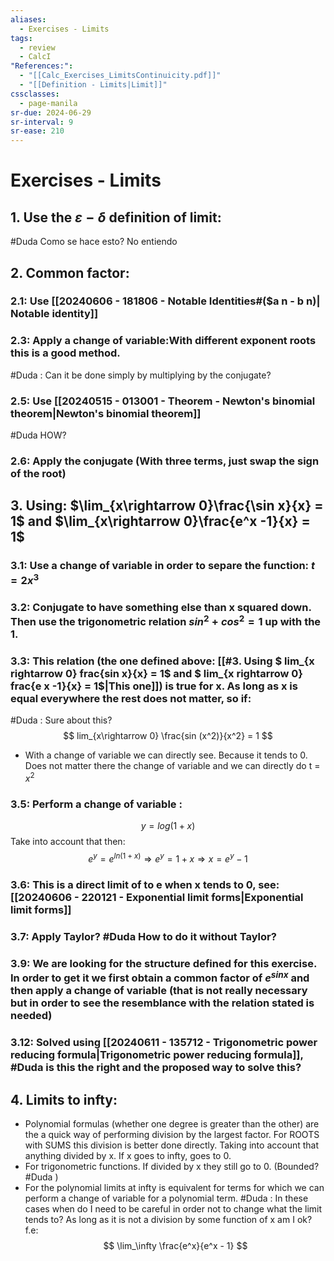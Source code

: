 ```yaml
---
aliases:
  - Exercises - Limits
tags:
  - review
  - CalcI
"References:":
  - "[[Calc_Exercises_LimitsContinuicity.pdf]]"
  - "[[Definition - Limits|Limit]]"
cssclasses:
  - page-manila
sr-due: 2024-06-29
sr-interval: 9
sr-ease: 210
---
```

# Exercises - Limits

## 1. Use the $\varepsilon - {\delta}$  definition of limit: 
#Duda Como se hace esto? No entiendo

## 2. Common factor: 
### 2.1: Use [[20240606 - 181806 - Notable Identities#($a n - b n)| Notable identity]]

### 2.3: Apply a change of variable:With different exponent roots this is a good method. 

#Duda : Can it be done simply by multiplying by the conjugate?

### 2.5: Use [[20240515 - 013001 - Theorem - Newton's binomial theorem|Newton's binomial theorem]] 
#Duda HOW?

### 2.6: Apply the conjugate (With three terms, just swap the sign of the root)


## 3. Using: $\lim_{x\rightarrow 0}\frac{\sin x}{x} = 1$ and $\lim_{x\rightarrow 0}\frac{e^x -1}{x} = 1$

### 3.1: Use a change of variable in order to separe the function: $t = 2x^3$

### 3.2: Conjugate to have something else than x squared down. Then use the trigonometric relation $sin^2 + cos^2 = 1$ up with the 1. 

### 3.3: This relation (the one defined above: [[#3. Using $ lim_{x rightarrow 0} frac{sin x}{x} = 1$ and $ lim_{x rightarrow 0} frac{e x -1}{x} = 1$|This one]]) is true for x. As long as x is equal everywhere the rest does not matter, so if: 

#Duda : Sure about this?
$$
lim_{x\rightarrow 0} \frac{sin (x^2)}{x^2} = 1
$$
+ With a change of variable we can directly see. Because it tends to 0. Does not matter there the change of variable and we can directly do t = $x^2$ 
### 3.5: Perform a **change of variable** : 
$$y = log(1 +x)$$
Take into account that then: 
$$
e^y = e^{ln(1 +x )} \Rightarrow e^y = 1 + x \Rightarrow x = e^y -1
$$

### 3.6: This is a direct limit of to e when x tends to 0, see:[[20240606 - 220121 - Exponential limit forms|Exponential limit forms]]

### 3.7: Apply Taylor? #Duda  How to do it without Taylor?

### 3.9: We are looking for the structure defined for this exercise. In order to get it we first obtain a common factor of $e^{sin x}$ and then apply a change of variable (that is not really necessary but in order to see the resemblance with the relation stated is needed)

### 3.12: Solved using [[20240611 - 135712 - Trigonometric power reducing formula|Trigonometric power reducing formula]], #Duda is this the right and the proposed way to solve this?

## 4. Limits to infty: 

+ Polynomial formulas (whether one degree is greater than the other) are the a quick way of performing division by the largest factor. 
  For ROOTS with SUMS this division is better done directly. Taking into account that anything divided by x. If x goes to infty, goes to 0. 
+ For trigonometric functions. If divided by x they still go to 0. (Bounded? #Duda )
+ For the polynomial limits at infty is equivalent for terms for which we can perform a change of variable for a polynomial term. #Duda : In these cases when do I need to be careful in order not to change what the limit tends to? As long as it is not a division by some function of x am I ok? 
  f.e: 
  $$
  \lim_\infty \frac{e^x}{e^x - 1}
  $$
  